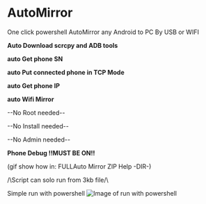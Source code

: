 # AutoMirror
One click powershell AutoMirror any Android to PC By USB or WIFI

**Auto Download scrcpy and ADB tools**

**auto Get phone SN**

**auto Put connected phone in TCP Mode**

**auto Get phone IP**

**auto Wifi Mirror**

--No Root needed--

--No Install needed--

--No Admin needed--

**Phone Debug !!MUST BE ON!!**

(gif show how in: FULLAuto Mirror ZIP Help -DIR-)

/\Script can solo run from 3kb file/\

Simple run with powershell
![Image of run with powershell](https://www.howtogeek.com/wp-content/uploads/2014/12/RightClick.png)
